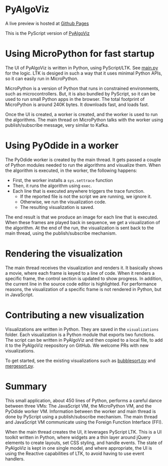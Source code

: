 # PyAlgoViz

A live preview is hosted at [Github Pages](https://laffra.github.io/pyalgoviz-pyscript?name=bubblesort)

This is the PyScript version of [PyAlgoViz](https://github.com/laffra/pyalgoviz)

# Using MicroPython for fast startup

The UI of PyAlgoViz is written in Python, using PyScript/LTK. 
See [main.py](main.py) for the logic. LTK is desiged in such a way
that it uses minimal Python APIs, so it can easily run in MicroPython.

MicroPython is a version of Python that runs in constrained environments,
such as microcontrollers. But, it is also bundled by PyScript, so it
can be used to run small Python apps in the browser. The total footprint
of MicroPython is around 240K bytes. It downloads fast, and loads fast.

Once the UI is created, a worker is created, and the worker is used
to run the algorithms. The main thread on MicroPython talks with the worker
using publish/subscribe message, very similar to Kafka.

# Using PyOdide in a worker 

The PyOdide worker is created by the main thread. It gets passed a couple 
of Python modules needed to run the algorithms and visualize them.
When the algorithm is executed, in the worker, the following happens:

- First, the worker installs a `sys.settrace` function
- Then, it runs the algorithm using `exec`.
- Each line that is executed anywhere triggers the trace function.
    - If the reported file is not the script we are running, we ignore it.
    - Otherwise, we run the visualization code. 
    - The resulting visualization is saved.

The end result is that we produce an image for each line that is executed.
When these frames are played back in sequence, we get a visualization of
the algorithm. At the end of the run, the visualization is sent
back to the main thread, using the publish/subscribe mechanism.

# Rendering the visualization

The main thread receives the visualization and renders it. It basically
shows a movie, where each frame is keyed to a line of code. When it 
renders a specific frame, the control section is updated to show 
progress. In addition, the current line in the source code editor 
is highlighted. For performance reasons, the visualization of a 
specific frame is not rendered in Python, but in JavaScript.

# Contributing a new visualization

Visualizations are written in Python. They are saved in the `visualizations`
folder. Each visualization is a Python module that exports two functions.
The script can be written in PyAlgoViz and then copied to a local file,
to add it to the PyAlgoViz reepository on GitHub. We welcome PRs with
new visualizations.

To get started, see the existing visualizations such as 
[bubblesort.py](visualizations/bubblesort.py) and
[mergesort.py](visualizations/mergesort.py).

# Summary

This small application, about 450 lines of Python, performs a careful
dance between three VMs: The JavaScript VM, the MicroPython VM, and the
PyOdide worker VM. Information between the worker and main thread is 
done by PyScript using a publish/subscribe mechanism. The main thread
and JavaScript VM communicate using the Foreign Function Interface (FFI).

When the main thread creates the UI, it leverages PyScript LTK. This is
a UI toolkit written in Python, where widgets are a thin layer around
jQuery elements to create layouts, set CSS styling, and handle events.
The state of PyAlgoViz is kept in one single model, and where appropriate,
the UI is using the Reactive capabilities of LTK, to avoid having
to use event handlers.

